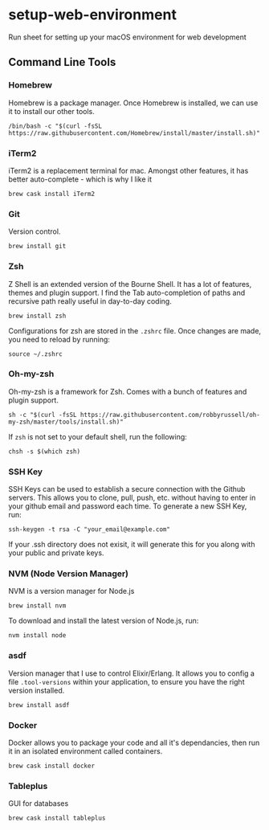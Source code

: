 # setup-web-environment
Run sheet for setting up your macOS environment for web development

## Command Line Tools
### Homebrew
Homebrew is a package manager. Once Homebrew is installed, we can use it to install our other tools.

`/bin/bash -c "$(curl -fsSL https://raw.githubusercontent.com/Homebrew/install/master/install.sh)"`

### iTerm2
iTerm2 is a replacement terminal for mac. Amongst other features, it has better auto-complete - which is why I like it

`brew cask install iTerm2`

### Git
Version control.

`brew install git`

### Zsh
Z Shell is an extended version of the Bourne Shell. It has a lot of features, themes and plugin support. I find the Tab auto-completion of paths and recursive path  really useful in day-to-day coding.

`brew install zsh`

Configurations for zsh are stored in the `.zshrc` file. Once changes are made, you need to reload by running:

`source ~/.zshrc`

### Oh-my-zsh
Oh-my-zsh is a framework for Zsh. Comes with a bunch of features and plugin support.

`sh -c "$(curl -fsSL https://raw.githubusercontent.com/robbyrussell/oh-my-zsh/master/tools/install.sh)"`

If `zsh` is not set to your default shell, run the following:

`chsh -s $(which zsh)`

### SSH Key
SSH Keys can be used to establish a secure connection with the Github servers. This allows you to clone, pull, push, etc. without having to enter in your github email and password each time.
To generate a new SSH Key, run:

`ssh-keygen -t rsa -C "your_email@example.com"`

If your .ssh directory does not exisit, it will generate this for you along with your public and private keys. 

### NVM (Node Version Manager)
NVM is a version manager for Node.js

`brew install nvm`

To download and install the latest version of Node.js, run:

`nvm install node`

### asdf
Version manager that I use to control Elixir/Erlang. It allows you to config a file `.tool-versions` within your application, to ensure you have the right version installed.

`brew install asdf`

### Docker
Docker allows you to package your code and all it's dependancies, then run it in an isolated environment called containers.

`brew cask install docker`

### Tableplus
GUI for databases

`brew cask install tableplus`
